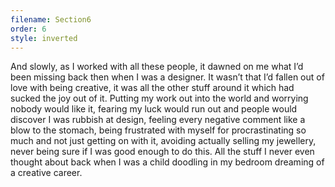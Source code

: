 ```yaml
---
filename: Section6
order: 6
style: inverted
---
```

And slowly, as I worked with all these people, it dawned on me what I’d been missing back then when I was a designer. It wasn’t that I’d fallen out of love with being creative, it was all the other stuff around it which had sucked the joy out of it. Putting my work out into the world and worrying nobody would like it, fearing my luck would run out and people would discover I was rubbish at design, feeling every negative comment like a blow to the stomach, being frustrated with myself for procrastinating so much and not just getting on with it, avoiding actually selling my jewellery, never being sure if I was good enough to do this. All the stuff I never even thought about back when I was a child doodling in my bedroom dreaming of a creative career.